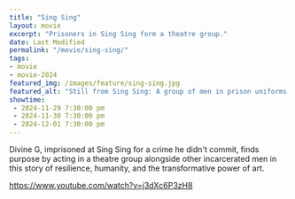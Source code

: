 ```yaml
---
title: "Sing Sing"
layout: movie
excerpt: "Prisoners in Sing Sing form a theatre group."
date: Last Modified
permalink: "/movie/sing-sing/"
tags: 
- movie
- movie-2024
featured_img: /images/feature/sing-sing.jpg
featured_alt: "Still from Sing Sing: A group of men in prison uniforms sit in a circle in a classroom."
showtime: 
 - 2024-11-29 7:30:00 pm
 - 2024-11-30 7:30:00 pm
 - 2024-12-01 7:30:00 pm
---
```


Divine G, imprisoned at Sing Sing for a crime he didn't commit, finds purpose by acting in a theatre group alongside other incarcerated men in this story of resilience, humanity, and the transformative power of art.

https://www.youtube.com/watch?v=j3dXc6P3zH8 